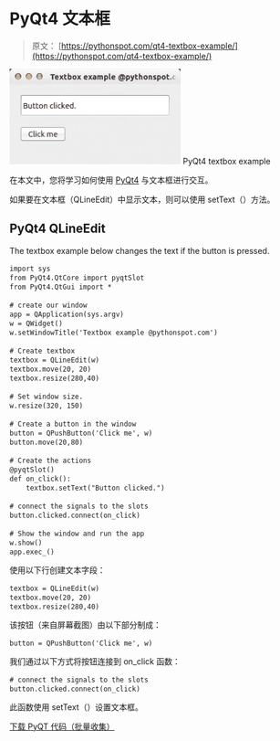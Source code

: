 # PyQt4 文本框

> 原文： [https://pythonspot.com/qt4-textbox-example/](https://pythonspot.com/qt4-textbox-example/)

![pyqt textbox](img/b2c2549d84491412df87f80cf61fbbdc.jpg) PyQt4 textbox example

在本文中，您将学习如何使用 [PyQt4](https://pythonspot.com/pyqt4/) 与文本框进行交互。

如果要在文本框（QLineEdit）中显示文本，则可以使用 setText（）方法。

## PyQt4 QLineEdit

The textbox example below changes the text if the button is pressed.

```
import sys
from PyQt4.QtCore import pyqtSlot
from PyQt4.QtGui import *

# create our window
app = QApplication(sys.argv)
w = QWidget()
w.setWindowTitle('Textbox example @pythonspot.com')

# Create textbox
textbox = QLineEdit(w)
textbox.move(20, 20)
textbox.resize(280,40)

# Set window size.
w.resize(320, 150)

# Create a button in the window
button = QPushButton('Click me', w)
button.move(20,80)

# Create the actions
@pyqtSlot()
def on_click():
    textbox.setText("Button clicked.")

# connect the signals to the slots
button.clicked.connect(on_click)

# Show the window and run the app
w.show()
app.exec_()

```

使用以下行创建文本字段：

```
textbox = QLineEdit(w)
textbox.move(20, 20)
textbox.resize(280,40)

```

该按钮（来自屏幕截图）由以下部分制成：

```
button = QPushButton('Click me', w)

```

我们通过以下方式将按钮连接到 on_click 函数：

```
# connect the signals to the slots
button.clicked.connect(on_click)

```

此函数使用 setText（）设置文本框。

[下载 PyQT 代码（批量收集）](https://pythonspot.com/python-qt-examples/)
